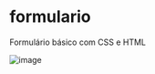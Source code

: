 # formulario
Formulário básico com CSS e HTML

![image](https://github.com/carolina-kowaluk/formulario/assets/110862002/a473193d-03bb-4c98-9b59-d5df7ac33e4e)
